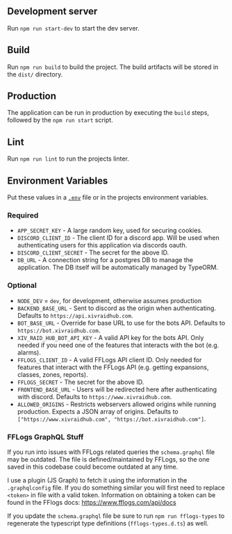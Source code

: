## Development server

Run `npm run start-dev` to start the dev server.

## Build

Run `npm run build` to build the project. The build artifacts will be stored in the `dist/` directory.

## Production

The application can be run in production by executing the `build` steps, followed by the `npm run start` script.

## Lint

Run `npm run lint` to run the projects linter.

## Environment Variables

Put these values in a [`.env`](https://www.npmjs.com/package/dotenv) file or in the projects environment variables.

### Required

* `APP_SECRET_KEY` - A large random key, used for securing cookies.
* `DISCORD_CLIENT_ID` - The client ID for a discord app. Will be used when authenticating users for this application via discords oauth.
* `DISCORD_CLIENT_SECRET` - The secret for the above ID.
* `DB_URL` - A connection string for a postgres DB to manage the application. The DB itself will be automatically managed by TypeORM.
### Optional

* `NODE_DEV` = `dev`, for development, otherwise assumes production
* `BACKEND_BASE_URL` - Sent to discord as the origin when authenticating. Defaults to `https://api.xivraidhub.com`.
* `BOT_BASE_URL` - Override for base URL to use for the bots API. Defaults to `https://bot.xivraidhub.com`.
* `XIV_RAID_HUB_BOT_API_KEY` - A valid API key for the bots API. Only needed if you need one of the features that interacts with the bot (e.g. alarms).
* `FFLOGS_CLIENT_ID` - A valid FFLogs API client ID. Only needed for features that interact with the FFLogs API (e.g. getting expansions, classes, zones, reports).
* `FFLOGS_SECRET` - The secret for the above ID.
* `FRONTEND_BASE_URL` - Users will be redirected here after authenticating with discord. Defaults to `https://www.xivraidhub.com`.
* `ALLOWED_ORIGINS` - Restricts webservers allowed origins while running production. Expects a JSON array of origins. Defaults to `["https://www.xivraidhub.com", "https://bot.xivraidhub.com"]`.

### FFLogs GraphQL Stuff
If you run into issues with FFLogs related queries the `schema.graphql` file may be outdated. The file is defined/maintained by FFLogs, so the one saved in this codebase could become outdated at any time.

I use a plugin (JS Graph) to fetch it using the information in the `.graphqlconfig` file. If you do something similar you will first need to replace `<token>` in file with a valid token. Information on obtaining a token can be found in the FFlogs docs: https://www.fflogs.com/api/docs 

If you update the `schema.graphql` file be sure to run `npm run fflogs-types` to regenerate the typescript type definitions (`fflogs-types.d.ts`) as well.
